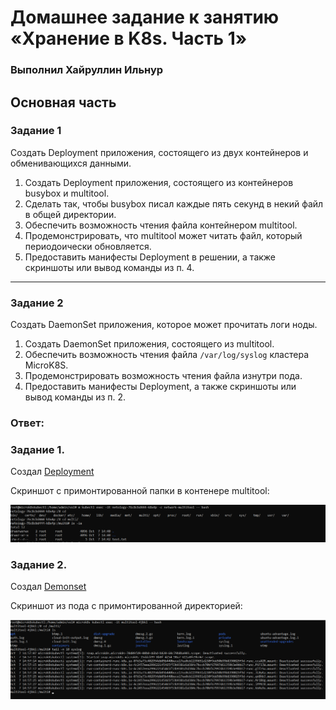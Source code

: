 # Домашнее задание к занятию «Хранение в K8s. Часть 1»

### Выполнил Хайруллин Ильнур

## Основная часть

### Задание 1 


Создать Deployment приложения, состоящего из двух контейнеров и обменивающихся данными.

1. Создать Deployment приложения, состоящего из контейнеров busybox и multitool.
2. Сделать так, чтобы busybox писал каждые пять секунд в некий файл в общей директории.
3. Обеспечить возможность чтения файла контейнером multitool.
4. Продемонстрировать, что multitool может читать файл, который периодоически обновляется.
5. Предоставить манифесты Deployment в решении, а также скриншоты или вывод команды из п. 4.

------

### Задание 2


Создать DaemonSet приложения, которое может прочитать логи ноды.

1. Создать DaemonSet приложения, состоящего из multitool.
2. Обеспечить возможность чтения файла `/var/log/syslog` кластера MicroK8S.
3. Продемонстрировать возможность чтения файла изнутри пода.
4. Предоставить манифесты Deployment, а также скриншоты или вывод команды из п. 2.


### Ответ:

### Задание 1.

Создал [Deployment](https://github.com/khayrullinii/devops-netology/blob/master/12-kuber-06-volume-K8S-khayrullin/deployment.yaml) 

Скриншот с примонтированной папки в контенере multitool:

![1](img/1.png)

### Задание 2.

Создал [Demonset](https://github.com/khayrullinii/devops-netology/blob/master/12-kuber-06-volume-K8S-khayrullin/demonset.yaml) 

Cкриншот из пода c примонтированной директорией:

![2](img/2.png)


